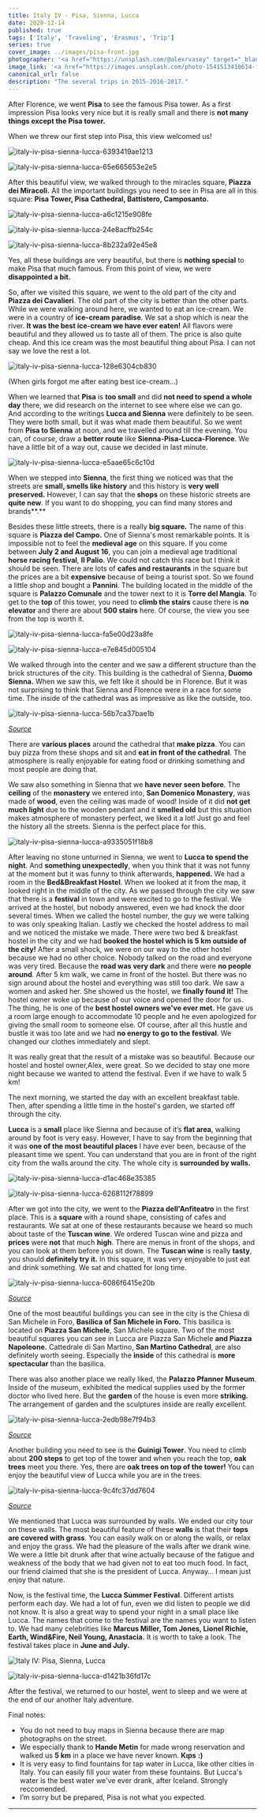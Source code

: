 ```yaml
---
title: Italy IV - Pisa, Sienna, Lucca
date: 2020-12-14
published: true
tags: ['Italy', 'Traveling', 'Erasmus', 'Trip']
series: true
cover_image: ../images/pisa-front.jpg
photographer: '<a href="https://unsplash.com/@alexrvasey" target="_blank" rel="nofollow noopener noreferrer">Alex Vasey</a>'
image_link: '<a href="https://images.unsplash.com/photo-1541513410614-f91348bb4c4f?ixid=MXwxMjA3fDB8MHxwaG90by1wYWdlfHx8fGVufDB8fHw%3D&ixlib=rb-1.2.1&auto=format&fit=crop&w=4272&q=80" target="_blank" rel="nofollow noopener noreferrer">Unsplash</a>'
canonical_url: false
description: "The several trips in 2015-2016-2017."
---
```


After Florence, we went **Pisa** to see the famous Pisa tower. As a first impression Pisa looks very nice but it is really small and there is **not many things except the Pisa tower.**

When we threw our first step into Pisa, this view welcomed us!

![italy-iv-pisa-sienna-lucca-6393419ae1213](https://d1bvpoagx8hqbg.cloudfront.net/originals/italy-iv-pisa-sienna-lucca-6393419ae1213fb78197ed9d6a5bfecb.jpg)

![italy-iv-pisa-sienna-lucca-65e665653e2e5](https://d1bvpoagx8hqbg.cloudfront.net/originals/italy-iv-pisa-sienna-lucca-65e665653e2e5b70cfb47bb822fec9fa.jpg)

After this beautiful view, we walked through to the miracles square, **Piazza dei Miracoli.** All the important buildings you need to see in Pisa are all in this square: **Pisa Tower, Pisa Cathedral, Battistero, Camposanto.**

![italy-iv-pisa-sienna-lucca-a6c1215e908fe](https://d1bvpoagx8hqbg.cloudfront.net/originals/italy-iv-pisa-sienna-lucca-a6c1215e908fee6d655ba18a971eb79a.jpg)

![italy-iv-pisa-sienna-lucca-24e8acffb254c](https://d1bvpoagx8hqbg.cloudfront.net/originals/italy-iv-pisa-sienna-lucca-24e8acffb254c15e852e408b280ee378.jpg)

![italy-iv-pisa-sienna-lucca-8b232a92e45e8](https://d1bvpoagx8hqbg.cloudfront.net/originals/italy-iv-pisa-sienna-lucca-8b232a92e45e8de658fcd49179220bd7.jpg)

Yes, all these buildings are very beautiful, but there is **nothing special** to make Pisa that much famous. From this point of view, we were **disappointed a bit.**

So, after we visited this square, we went to the old part of the city and **Piazza dei Cavalieri**. The old part of the city is better than the other parts. While we were walking around here, we wanted to eat an ice-cream. We were in a country of **ice-cream paradise**. We sat a shop which is near the river. **It was the best ice-cream we have ever eaten!** All flavors were beautiful and they allowed us to taste all of them. The price is also quite cheap. And this ice cream was the most beautiful thing about Pisa. I can not say we love the rest a lot.

![italy-iv-pisa-sienna-lucca-128e6304cb830](https://d1bvpoagx8hqbg.cloudfront.net/originals/italy-iv-pisa-sienna-lucca-128e6304cb8308428e8fa3983e41f731.jpg)

(When girls forgot me after eating best ice-cream...)

When we learned that **Pisa** is **too small** and did **not need to spend a whole day** there, we did research on the internet to see where else we can go. And according to the writings **Lucca and Sienna** were definitely to be seen. They were both small, but it was what made them beautiful. So we went from **Pisa to Sienna** at noon, and we travelled around till the evening. You can, of course, draw a **better route** like **Sienna-Pisa-Lucca-Florence**. We have a little bit of a way out, cause we decided in last minute.

![italy-iv-pisa-sienna-lucca-e5aae65c6c10d](https://d1bvpoagx8hqbg.cloudfront.net/originals/italy-iv-pisa-sienna-lucca-e5aae65c6c10d174ac2ffd5b2414f3ce.jpg)

When we stepped into **Sienna**, the first thing we noticed was that the streets are **small, smells like history** and this history is **very well preserved.** However, I can say that the **shops** on these historic streets are **quite new**. If you want to do shopping, you can find many stores and brands**.**

Besides these little streets, there is a really **big square.** The name of this square is **Piazza del Campo.** One of Sienna's most remarkable points. It is impossible not to feel the **medieval age** on this square. If you come between **July 2 and August 16**, you can join a medieval age traditional **horse racing festival**, **II Palio**. We could not catch this race but I think it should be seen. There are lots of **cafes and restaurants** in the square but the prices are a bit **expensive** because of being a tourist spot. So we found a little shop and bought a **Pannini**. The building located in the middle of the square is **Palazzo Comunale** and the tower next to it is **Torre del Mangia**. To get to the **top** of this tower, you need to **climb the stairs** cause there is **no elevator** and there are about **500 stairs** here. Of course, the view you see from the top is worth it.

![italy-iv-pisa-sienna-lucca-fa5e00d23a8fe](https://d1bvpoagx8hqbg.cloudfront.net/originals/italy-iv-pisa-sienna-lucca-fa5e00d23a8fecdd9824cd09a1569b00.jpg)

![italy-iv-pisa-sienna-lucca-e7e845d005104](https://d1bvpoagx8hqbg.cloudfront.net/originals/italy-iv-pisa-sienna-lucca-e7e845d0051047148b7c256be8f6f5bd.jpg)

We walked through into the center and we saw a different structure than the brick structures of the city. This building is the cathedral of Sienna, **Duomo Sienna.** When we saw this, we felt like it should be in Florence. But it was not surprising to think that Sienna and Florence were in a race for some time. The inside of the cathedral was as impressive as like the outside, too.

![italy-iv-pisa-sienna-lucca-56b7ca37bae1b](https://d1bvpoagx8hqbg.cloudfront.net/originals/italy-iv-pisa-sienna-lucca-56b7ca37bae1b245b96a27a128905ea0.jpg)

*[Source](http://www.scopriresiena.it/wp-content/uploads/2013/04/duomo-di-siena.jpg)*

There are **various places** around the cathedral that **make pizza**. You can buy pizza from these shops and sit and **eat in front of the cathedral**. The atmosphere is really enjoyable for eating food or drinking something and most people are doing that.

We saw also something in Sienna that we **have never seen before**. The **ceiling** of the **monastery** we entered into, **San Domenico Monastery**, was made of **wood**, even the ceiling was made of wood! Inside of it did **not get much light** due to the wooden pendant and it **smelled old** but this situation makes atmosphere of monastery perfect, we liked it a lot! Just go and feel the history all the streets. Sienna is the perfect place for this.

![italy-iv-pisa-sienna-lucca-a9335051f18b8](https://d1bvpoagx8hqbg.cloudfront.net/originals/italy-iv-pisa-sienna-lucca-a9335051f18b85ac6a738f4034c7415b.jpg)

After leaving no stone unturned in Sienna, we went to **Lucca to spend the night**. And **something unexpectedly**, when you think that it was not funny at the moment but it was funny to think afterwards, **happened.** We had a room in the **Bed&Breakfast Hostel**. When we looked at it from the map, it looked right in the middle of the city. As we passed through the city we saw that there is a **festival** in town and were excited to go to the festival. We arrived at the hostel, but nobody answered, even we had knock the door several times. When we called the hostel number, the guy we were talking to was only speaking Italian. Lastly we checked the hostel address to mail and we noticed the mistake we made. There were two bed & breakfast hostel in the city and we had **booked the hostel which is 5 km outside of the city!** After a small shock, we were on our way to the other hostel because we had no other choice. Nobody talked on the road and everyone was very tired. Because the **road was very dark** and there were **no people around**. After 5 km walk, we came in front of the hostel. But there was no sign around about the hostel and everything was still too dark. We saw a women and asked her. She showed us the hostel, we **finally found it!** The hostel owner woke up because of our voice and opened the door for us. The thing, he is one of the **best hostel owners we've ever met.** He gave us a room large enough to accommodate 10 people and he even apologized for giving the small room to someone else. Of course, after all this hustle and bustle it was too late and we had **no energy to go to the festival**. We changed our clothes immediately and slept.

It was really great that the result of a mistake was so beautiful. Because our hostel and hostel owner,Alex, were great. So we decided to stay one more night because we wanted to attend the festival. Even if we have to walk 5 km!

The next morning, we started the day with an excellent breakfast table. Then, after spending a little time in the hostel's garden, we started off through the city.

**Lucca** is a **small** place like Sienna and because of it’s **flat area**, walking around by foot is very easy. However, I have to say from the beginning that it was **one of the most beautiful places** I have ever been, because of the pleasant time we spent. You can understand that you are in front of the right city from the walls around the city. The whole city is **surrounded by walls.**

![italy-iv-pisa-sienna-lucca-d1ac468e35385](https://d1bvpoagx8hqbg.cloudfront.net/originals/italy-iv-pisa-sienna-lucca-d1ac468e353853fb0daf6cfd03a026a2.jpg)

![italy-iv-pisa-sienna-lucca-6268112f78899](https://d1bvpoagx8hqbg.cloudfront.net/originals/italy-iv-pisa-sienna-lucca-6268112f788998daa15db23f0254d98e.jpg)

After we got into the city, we went to the **Piazza dell'Anfiteatro** in the first place. This is a **square** with a round shape, consisting of cafes and restaurants. We sat at one of these restaurants because we heard so much about taste of the **Tuscan wine**. We ordered Tuscan wine and pizza and **prices** were **not** that much **high**. There are menus in front of the shops, and you can look at them before you sit down. The **Tuscan wine** is really **tasty**, you should **definitely try it.** In this square, it was very enjoyable to just eat and drink something. We sat and chatted for long time.

![italy-iv-pisa-sienna-lucca-6086f6415e20b](https://d1bvpoagx8hqbg.cloudfront.net/originals/italy-iv-pisa-sienna-lucca-6086f6415e20ba44bb5e4046c8ab54fb.jpg)

*[Source](http://www.fayeandsteve.com/lucca/Piazza-San-Michelle-morning.jpg)*

One of the most beautiful buildings you can see in the city is the Chiesa di San Michele in Foro, **Basilica** **of San Michele in Foro.** This basilica is located on **Piazza San Michele**, San Michele square. Two of the most beautiful squares you can see in Lucca are Piazza San Michele **and Piazza Napoleone.** Cattedrale di San Martino, **San Martino Cathedral**, are also definitely worth seeing. Especially the **inside** of this cathedral is **more spectacular** than the basilica.

There was also another place we really liked, the **Palazzo Pfanner Museum**. Inside of the museum, exhibited the medical supplies used by the former doctor who lived here. But the **garden** of the house is even more **striking.** The arrangement of garden and the sculptures inside are really excellent.

![italy-iv-pisa-sienna-lucca-2edb98e7f94b3](https://d1bvpoagx8hqbg.cloudfront.net/originals/italy-iv-pisa-sienna-lucca-2edb98e7f94b3e9073e4d29cb727f57d.jpg)

*[Source](https://media-cdn.tripadvisor.com/media/photo-s/05/37/98/db/palazzo-pfanner.jpg)*

Another building you need to see is the **Guinigi Tower**. You need to climb about **200 steps** to get top of the tower and when you reach the top, **oak trees** meet you there. Yes, there are **oak trees on top of the tower!** You can enjoy the beautiful view of Lucca while you are in the trees.

![italy-iv-pisa-sienna-lucca-9c4fc37dd7604](https://d1bvpoagx8hqbg.cloudfront.net/originals/italy-iv-pisa-sienna-lucca-9c4fc37dd76043ec0ecf0c3f7649cbe6.jpg)

*[Source](https://images.trvl-media.com/media/content/shared/images/travelguides/destination/6047847/Guinigi-Tower-Torre-Guinigi-58406.jpg)*

We mentioned that Lucca was surrounded by walls. We ended our city tour on these walls. The most beautiful feature of these **walls** is that their **tops are covered with grass**. You can easily walk on or along the walls, or relax and enjoy the grass. We had the pleasure of the walls after we drank wine. We were a little bit drunk after that wine actually because of the fatigue and weakness of the body that we had given not to eat too much food. In fact, our friend claimed that she is the president of Lucca. Anyway… I mean just enjoy that nature.

Now, is the festival time, the **Lucca Summer Festival**. Different artists perform each day. We had a lot of fun, even we did listen to people we did not know. It is also a great way to spend your night in a small place like Lucca. The names that come to the festival are the names you want to listen to. We had many celebrities like **Marcus Miller, Tom Jones, Lionel Richie, Earth, Wind&Fire, Neil Young, Anastacia.** It is worth to take a look. The festival takes place in **June and July.**

![Italy IV: Pisa, Sienna, Lucca](https://d1bvpoagx8hqbg.cloudfront.net/originals/italy-iv-pisa-sienna-lucca-f8be89f6293d4b816e97d301b19ff09b.jpg)

![italy-iv-pisa-sienna-lucca-d1421b36fd17c](https://d1bvpoagx8hqbg.cloudfront.net/originals/italy-iv-pisa-sienna-lucca-d1421b36fd17ce59d9d1b8e7372d507b.jpg)

After the festival, we returned to our hostel, went to sleep and we were at the end of our another Italy adventure.

Final notes:

*   You do not need to buy maps in Sienna because there are map photographs on the street.
*   We especially thank to **Hande Metin** for made wrong reservation and walked us **5 km** in a place we have never known. **Kıps** **:)**
*   It is very easy to find fountains for tap water in Lucca, like other cities in Italy. You can easily fill your water from these fountains. But Lucca's water is the best water we've ever drank, after Iceland. Strongly reccomended.
*   I’m sorry but be prepared, Pisa is not what you expected.

* * *
